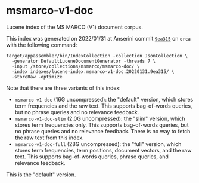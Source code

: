 # msmarco-v1-doc

Lucene index of the MS MARCO (V1) document corpus.

This index was generated on 2022/01/31 at Anserini commit [`9ea315`](https://github.com/castorini/anserini/commit/9ea3159adeeffd84e10e197af4c36febb5b74c7b) on `orca` with the following command:

```
target/appassembler/bin/IndexCollection -collection JsonCollection \
  -generator DefaultLuceneDocumentGenerator -threads 7 \
  -input /store/collections/msmarco/msmarco-doc/ \
  -index indexes/lucene-index.msmarco-v1-doc.20220131.9ea315/ \
  -storeRaw -optimize
```

Note that there are three variants of this index:

+ `msmarco-v1-doc` (16G uncompressed): the "default" version, which stores term frequencies and the raw text. This supports bag-of-words queries, but no phrase queries and no relevance feedback.
+ `msmarco-v1-doc-slim` (2.0G uncompressed): the "slim" version, which stores term frequencies only. This supports bag-of-words queries, but no phrase queries and no relevance feedback. There is no way to fetch the raw text from this index.
+ `msmarco-v1-doc-full` (28G uncompressed): the "full" version, which stores term frequencies, term positions, document vectors, and the raw text. This supports bag-of-words queries, phrase queries, and relevance feedback.

This is the "default" version.